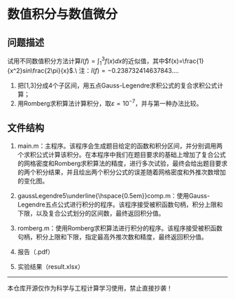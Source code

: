 # 数值积分与数值微分

## 问题描述

试用不同数值积分方法计算$I(f)=\int_1^3 f(x)dx$的近似值，其中$f(x)=\frac{1}{x^2}sin\frac{2\pi}{x}$.\\
注：$I(f)=-0.238732414637843...$.

1. 把[1,3]分成4个子区间，用五点Gauss-Legendre求积公式的复合求积公式计算；
2. 用Romberg求积算法计算积分，取$\varepsilon=10^{-7}$，并与第一种办法比较。

## 文件结构

1. main.m：主程序。该程序会生成题目给定的函数和积分区间，并分别调用两个求积公式计算该积分。在本程序中我们在题目要求的基础上增加了复合公式的网格密度和Romberg求积算法的精度，进行多次试验，最终会给出题目要求的两个积分结果，并且绘出两个积分公式的误差随着网格密度和外推次数增加的变化图。
2. gaussLegendre5\underline{\hspace{0.5em}}comp.m：使用Gauss-Legendre五点公式进行积分的程序。该程序接受被积函数句柄，积分上限和下限，以及复合公式划分的区间数，最终返回积分值。
3. romberg.m：使用Romberg求积算法进行积分的程序。该程序接受被积函数句柄，积分上限和下限，指定最高外推次数和精度，最终返回积分值。

4. 报告（.pdf）
5. 实验结果（result.xlsx）



---

本仓库开源仅作为科学与工程计算学习使用，禁止直接抄袭！